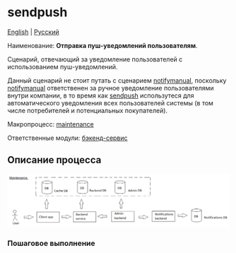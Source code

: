 # sendpush

[English](sendpush.md) | [Русский](sendpush.ru.md)

Наименование: **Отправка пуш-уведомлений пользователям**.

Сценарий, отвечающий за уведомление пользователей с использованием пуш-уведомлений. 

Данный сценарий не стоит путать с сценарием [notifymanual](../notificationsbackend/notifymanual.ru.md), поскольку [notifymanual](../notificationsbackend/notifymanual.ru.md) ответственен за ручное уведомление пользователями внутри компании, в то время как [sendpush](../notificationsbackend/sendpush.ru.md) использутеся для автоматического уведомления всех пользователей системы (в том числе потребителей и потенциальных покупателей). 

Макропроцесс: [maintenance](../../macroprocesses/maintenance.ru.md)

Ответственные модули: [бэкенд-сервис](../../backend/notificationsbackend.ru.md)

## Описание процесса

![maintenance_overall](../../img/maintenance_overall.png)

### Пошаговое выполнение
